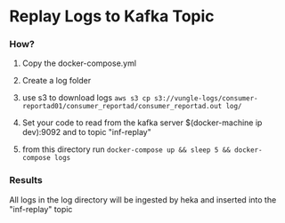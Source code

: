 # Replay Logs to Kafka Topic

### How?

1. Copy the docker-compose.yml

1. Create a log folder

1. use s3 to download logs
`aws s3 cp s3://vungle-logs/consumer-reportad01/consumer_reportad/consumer_reportad.out log/`

1. Set your code to read from the kafka server $(docker-machine ip dev):9092 and to topic "inf-replay"

1. from this directory run `docker-compose up && sleep 5 && docker-compose logs`

### Results

All logs in the log directory will be ingested by heka and inserted into the "inf-replay" topic
